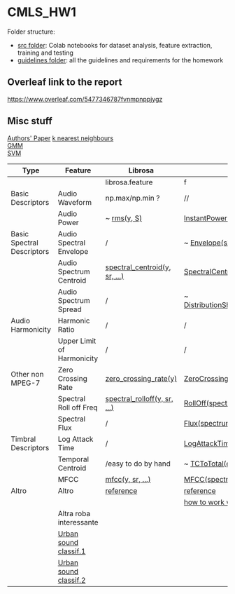 # CMLS_HW1
Folder structure:
* [src folder](src/): Colab notebooks for dataset analysis, feature extraction, training and testing   
* [guidelines folder](guidelines/): all the guidelines and requirements for the homework

## Overleaf link to the report
https://www.overleaf.com/5477346787fvnmpnppjygz


## Misc stuff
[Authors' Paper](http://www.justinsalamon.com/uploads/4/3/9/4/4394963/salamon_urbansound_acmmm14.pdf)
[k nearest neighbours](https://scikit-learn.org/stable/modules/neighbors.html#classification)  
[GMM](https://scikit-learn.org/stable/modules/mixture.html)  
[SVM](https://scikit-learn.org/stable/modules/svm.html#svm-classification)  

| Type                       | Feature                    | Librosa                       | Essentia                            |
|----------------------------|----------------------------|-------------------------------|-------------------------------------|
|                            |                            | librosa.feature               | f                                   |
| Basic Descriptors          | Audio Waveform             | np.max/np.min ?               | //                                  |
|                            | Audio Power                | ~ [rms(y, S)](https://librosa.org/doc/main/generated/librosa.feature.rms.html#librosa.feature.rms)                   | [InstantPower(array)](https://essentia.upf.edu/reference/std_InstantPower.html)                 |
| Basic Spectral Descriptors | Audio Spectral Envelope    | /                             | ~ [Envelope(signal)](https://essentia.upf.edu/reference/std_Envelope.html)                  |
|                            | Audio Spectrum Centroid    | [spectral_centroid(y, sr, ...)](https://librosa.org/doc/main/generated/librosa.feature.spectral_centroid.html#librosa.feature.spectral_centroid) | [SpectralCentroidTime(array)](https://essentia.upf.edu/reference/std_SpectralCentroidTime.html)         |
|                            | Audio Spectrum Spread      | /                             | ~ [DistributionShape(centralMoments)](https://essentia.upf.edu/reference/std_DistributionShape.html) |
| Audio Harmonicity          | Harmonic Ratio             | /                             | /                                   |
|                            | Upper Limit of Harmonicity | /                             | /                                   |
| Other non MPEG-7           | Zero Crossing Rate         | [zero_crossing_rate(y)](https://librosa.org/doc/main/generated/librosa.feature.zero_crossing_rate.html#librosa.feature.zero_crossing_rate)         | [ZeroCrossingRate(signal)](https://essentia.upf.edu/reference/std_ZeroCrossingRate.html)            |
|                            | Spectral Roll off Freq     | [spectral_rolloff(y, sr, ...)](https://librosa.org/doc/main/generated/librosa.feature.spectral_rolloff.html#librosa.feature.spectral_rolloff)  | [RollOff(spectrum)](https://essentia.upf.edu/reference/std_RollOff.html)                   |
|                            | Spectral Flux              | /                             | [Flux(spectrum)](https://essentia.upf.edu/reference/std_Flux.html)                      |
| Timbral Descriptors        | Log Attack Time            | /                             | [LogAttackTime(signal)](https://essentia.upf.edu/reference/std_LogAttackTime.html)               |
|                            | Temporal Centroid          | /easy to do by hand           | ~ [TCToTotal(envelope)](https://essentia.upf.edu/reference/std_TCToTotal.html)               |
|                            | MFCC                       | [mfcc(y, sr, ...)](https://librosa.org/doc/main/generated/librosa.feature.mfcc.html#librosa.feature.mfcc)              | [MFCC(spectrum)](https://essentia.upf.edu/reference/std_MFCC.html)                      |
| Altro                      | Altro                      | [reference](https://librosa.org/doc/main/feature.html)                     | [reference](https://essentia.upf.edu/algorithms_reference.html)                           |
|                            |                            |                               | [how to work with python](https://essentia.upf.edu/essentia_python_tutorial.html)             |
|                            | Altra roba interessante    |                               |                                     |
|                            | [Urban sound classif.1](https://towardsdatascience.com/urban-sound-classification-part-1-99137c6335f9)      |                               |                                     |
|                            | [Urban sound classif.2](https://towardsdatascience.com/urban-sound-classification-part-2-sample-rate-conversion-librosa-ba7bc88f209a)      |                               |                                     |
